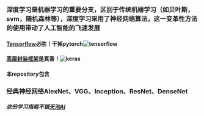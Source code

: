 ### 深度学习是机器学习的重要分支，区别于传统机器学习（如贝叶斯，svm，随机森林等），深度学习采用了神经网络算法，这一变革性方法的使用带动了人工智能的飞速发展
#### [Tensorflow](https://tensorflow.google.cn/)必胜！干掉pytorch![tensorflow](https://gss1.bdstatic.com/9vo3dSag_xI4khGkpoWK1HF6hhy/baike/crop%3D11%2C0%2C577%2C380%3Bc0%3Dbaike80%2C5%2C5%2C80%2C26/sign=9d229876eecd7b89fd2360c33215738b/b219ebc4b74543a9cb03627016178a82b9011475.jpg)
#### [高层封装框架](https://keras.io/zh/)是真香！![keras](https://gss1.bdstatic.com/9vo3dSag_xI4khGkpoWK1HF6hhy/baike/c0%3Dbaike150%2C5%2C5%2C150%2C50/sign=65d2001ef5edab64607f4592965fc4a6/9f2f070828381f3028f9f37ca7014c086f06f007.jpg)
#### 本repository包含
### 经典神经网络AlexNet、VGG、Inception、ResNet、DenseNet
##### 这份学习指南不错[天池AI](https://tianchi.aliyun.com/course/courseConsole?spm=5176.12282070.0.0.5e8d2042j9nhIv&courseId=198&chapterIndex=4&sectionIndex=10)
